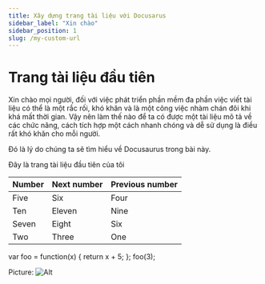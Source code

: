 ```yaml
---
title: Xây dựng trang tài liệu với Docusarus 
sidebar_label: "Xin chào"
sidebar_position: 1
slug: /my-custom-url
---
```


# Trang tài liệu đầu tiên

Xin chào mọi người, đối với việc phát triển phần mềm đa phần việc viết tài liệu có thể là một rắc rối, khó khăn và là một công việc nhàm chán đôi khi khá mất thời gian. Vậy nên làm thế nào để ta có được một tài liệu mô tả về các chức năng, cách tích hợp một cách nhanh chóng và dễ sử dụng là điều rất khó khăn cho mỗi người.

Đó là lý do chúng ta sẽ tìm hiểu về Docusaurus trong bài này.

<!--truncate-->


Đây là trang tài liệu đầu tiên của tôi


| Number | Next number | Previous number |
| :----- | :---------- | :-------------- |
| Five   | Six         | Four            |
| Ten    | Eleven      | Nine            |
| Seven  | Eight       | Six             |
| Two    | Three       | One             |

var foo = function(x) {
  return x + 5;
};
foo(3);

Picture: ![Alt](https://i.imgur.com/nhzMtLm.png)